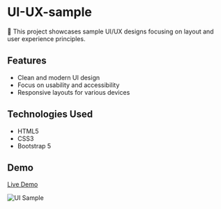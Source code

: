 # UI-UX-sample

👋 This project showcases sample UI/UX designs focusing on layout and user experience principles.

## Features
- Clean and modern UI design  
- Focus on usability and accessibility  
- Responsive layouts for various devices

## Technologies Used
- HTML5  
- CSS3  
- Bootstrap 5

## Demo  

[Live Demo](https://tdmxhoko.github.io/Amir_front/)

![UI Sample](https://raw.githubusercontent.com/TDMxHOKO/UI-UX-sample/refs/heads/main/UIUX/sample1desktop.jpg)
